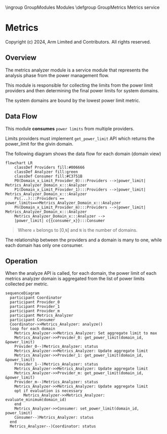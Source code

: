 \ingroup GroupModules Modules
\defgroup GroupMetrics Metrics service

# Metrics

Copyright (c) 2024, Arm Limited and Contributors. All rights reserved.

## Overview

The metrics analyzer module is a service module that represents the analysis
phase from the power management flow.

This module is responsible for collecting the limits from the power limit
providers and then determining the final power limits for system domains.

The system domains are bound by the lowest power limit metric.

## Data Flow

This module **consumes** `power limits` from multiple providers.

Limits providers must implement `get_power_limit` API which returns the power_limit
for the givin domain.

The following diagram shows the data flow for each domain (domain view)

```mermaid
flowchart LR
    classDef Providers fill:#006666
    classDef Analyzer fill:green
    classDef Consumer fill:#C3751B
    P0(Domain_x_Limit_Provider_0):::Providers -->|power_limit| Metrics_Analyzer_Domain_x:::Analyzer
    P1(Domain_x_Limit_Provider_1):::Providers -->|power_limit| Metrics_Analyzer_Domain_x:::Analyzer
    Ps(...):::Providers == power_limits==>Metrics_Analyzer_Domain_x:::Analyzer
    Pn(Domain_x_Limit_Provider_m):::Providers -->|power_limit| Metrics_Analyzer_Domain_x:::Analyzer
    Metrics_Analyzer_Domain_x:::Analyzer -->
    |power_limit| c{{consumer_x}}:::Consumer
```

> Where `x` belongs to [0,`N`] and `N` is the number of domains.

The relationship between the providers and a domain is many to one,
while each domain has only one consumer.

## Operation

When the analyze API is called, for each domain, the power limit of each metrics analyzer domain is aggregated from the list of power limits collected
per metric.

```mermaid
sequenceDiagram
  participant Coordinator
  participant Provider_0
  participant Provider_1
  participant Provider_m
  participant Metrics_Analyzer
  participant Consumer
  Coordinator->>Metrics_Analyzer: analyze()
  loop for each domain
    Metrics_Analyzer->>Metrics_Analyzer: Set aggregate limit to max
    Metrics_Analyzer->>Provider_0: get_power_limit(domain_id, &power_limit)
    Provider_0--)Metrics_Analyzer: status
    Metrics_Analyzer->>Metrics_Analyzer: Update aggregate limit
    Metrics_Analyzer->>Provider_1: get_power_limit(domain_id, &power_limit)
    Provider_1--)Metrics_Analyzer: status
    Metrics_Analyzer->>Metrics_Analyzer: Update aggregate limit
    Metrics_Analyzer->>Provider_m: get_power_limit(domain_id, &power_limit)
    Provider_m--)Metrics_Analyzer: status
    Metrics_Analyzer->>Metrics_Analyzer: Update aggregate limit
    opt if evaluation is necessary
        Metrics_Analyzer->>Metrics_Analyzer: evaluate_minimum(domain_id)
    end
    Metrics_Analyzer->>Consumer: set_power_limit(domain_id, power_limit)
    Consumer--)Metrics_Analyzer: status
  end
  Metrics_Analyzer--)Coordinator: status
```
